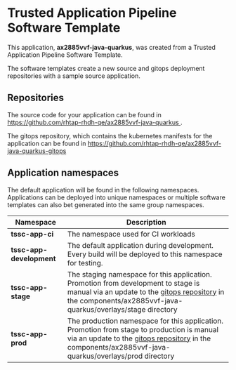 # Trusted Application Pipeline Software Template

This application, **ax2885vvf-java-quarkus**, was created from a Trusted Application Pipeline Software Template.

The software templates create a new source and gitops deployment repositories with a sample source application. 

## Repositories

The source code for your application can be found in [https://github.com/rhtap-rhdh-qe/ax2885vvf-java-quarkus ](https://github.com/rhtap-rhdh-qe/ax2885vvf-java-quarkus ).
 
The gitops repository, which contains the kubernetes manifests for the application can be found in 
[https://github.com/rhtap-rhdh-qe/ax2885vvf-java-quarkus-gitops ](https://github.com/rhtap-rhdh-qe/ax2885vvf-java-quarkus-gitops ) 

## Application namespaces 

The default application will be found in the following namespaces. Applications can be deployed into unique namespaces or multiple software templates can also bet generated into the same group namespaces.  

|  Namespace   |  Description   |  
| -------- | -------- |
| **tssc-app-ci** | The namespace used for CI workloads |
| **tssc-app-development** | The default application during development. Every build will be deployed to this namespace for testing. |
| **tssc-app-stage** | The staging namespace for this application. Promotion from development to stage is manual via an update to the [gitops repository](https://github.com/rhtap-rhdh-qe/ax2885vvf-java-quarkus-gitops ) in the components/ax2885vvf-java-quarkus/overlays/stage directory |
| **tssc-app-prod** | The production namespace for this application. Promotion from stage to production is manual via an update to the [gitops repository](https://github.com/rhtap-rhdh-qe/ax2885vvf-java-quarkus-gitops ) in the components/ax2885vvf-java-quarkus/overlays/prod directory |